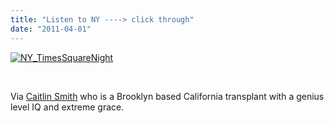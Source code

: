```yaml
---
title: "Listen to NY ----> click through"
date: "2011-04-01"
---
```


[![](http://nickfoden.files.wordpress.com/2011/04/ny_timessquarenight.jpg "NY_TimesSquareNight")](http://youarelistening.to/newyork)

 

Via [Caitlin Smith](http://caitlinsmith.tumblr.com/ "Caitlin Smith") who is a Brooklyn based California transplant with a genius level IQ and extreme grace.
